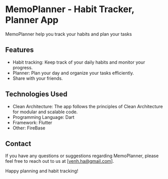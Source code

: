 # MemoPlanner - Habit Tracker, Planner App

MemoPlanner help you track your habits and plan your tasks

## Features

- Habit tracking: Keep track of your daily habits and monitor your progress.
- Planner: Plan your day and organize your tasks efficiently.
- Share with your friends.

## Technologies Used

- Clean Architecture: The app follows the principles of Clean Architecture for modular and scalable code.
- Programming Language: Dart
- Framework: Flutter
- Other: FireBase

## Contact

If you have any questions or suggestions regarding MemoPlanner, please feel free to reach out to us at [venh.ha@gmail.com].

Happy planning and habit tracking!
